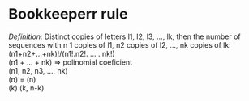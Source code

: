 # Bookkeeperr rule
*Definition:* Distinct copies of letters l1, l2, l3, ..., lk, then the number of sequences with n 1 copies of l1, n2 copies of l2, ..., nk copies of lk: (n1+n2+...+nk)!/(n1!.n2!. ... . nk!)  
(n1 + ... + nk) => polinomial coeficient  
(n1, n2, n3, ..., nk)  
(n) = (n)  
(k)   (k, n-k)  

